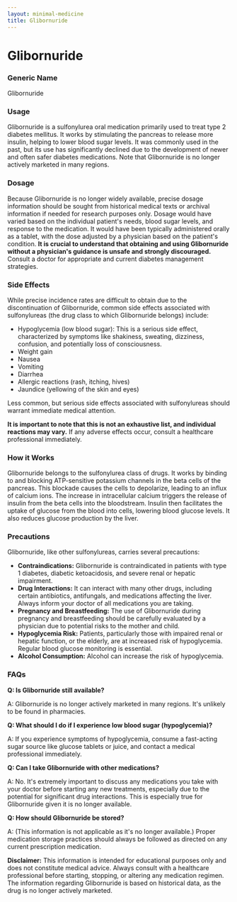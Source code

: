 ```yaml
---
layout: minimal-medicine
title: Glibornuride
---
```


# Glibornuride
### Generic Name
Glibornuride

### Usage
Glibornuride is a sulfonylurea oral medication primarily used to treat type 2 diabetes mellitus.  It works by stimulating the pancreas to release more insulin, helping to lower blood sugar levels.  It was commonly used in the past, but its use has significantly declined due to the development of newer and often safer diabetes medications.  Note that Glibornuride is no longer actively marketed in many regions.  

### Dosage
Because Glibornuride is no longer widely available, precise dosage information should be sought from historical medical texts or archival information if needed for research purposes only.  Dosage would have varied based on the individual patient's needs, blood sugar levels, and response to the medication.  It would have been typically administered orally as a tablet, with the dose adjusted by a physician based on the patient's condition.  **It is crucial to understand that obtaining and using Glibornuride without a physician's guidance is unsafe and strongly discouraged.**  Consult a doctor for appropriate and current diabetes management strategies.

### Side Effects
While precise incidence rates are difficult to obtain due to the discontinuation of Glibornuride, common side effects associated with sulfonylureas (the drug class to which Glibornuride belongs) include:

* Hypoglycemia (low blood sugar): This is a serious side effect, characterized by symptoms like shakiness, sweating, dizziness, confusion, and potentially loss of consciousness.
* Weight gain
* Nausea
* Vomiting
* Diarrhea
* Allergic reactions (rash, itching, hives)
* Jaundice (yellowing of the skin and eyes)

Less common, but serious side effects associated with sulfonylureas should warrant immediate medical attention.

**It is important to note that this is not an exhaustive list, and individual reactions may vary.** If any adverse effects occur, consult a healthcare professional immediately.

### How it Works
Glibornuride belongs to the sulfonylurea class of drugs.  It works by binding to and blocking ATP-sensitive potassium channels in the beta cells of the pancreas.  This blockade causes the cells to depolarize, leading to an influx of calcium ions. The increase in intracellular calcium triggers the release of insulin from the beta cells into the bloodstream.  Insulin then facilitates the uptake of glucose from the blood into cells, lowering blood glucose levels.  It also reduces glucose production by the liver.

### Precautions
Glibornuride, like other sulfonylureas, carries several precautions:

* **Contraindications:**  Glibornuride is contraindicated in patients with type 1 diabetes, diabetic ketoacidosis, and severe renal or hepatic impairment.
* **Drug Interactions:**  It can interact with many other drugs, including certain antibiotics, antifungals, and medications affecting the liver.  Always inform your doctor of all medications you are taking.
* **Pregnancy and Breastfeeding:**  The use of Glibornuride during pregnancy and breastfeeding should be carefully evaluated by a physician due to potential risks to the mother and child.
* **Hypoglycemia Risk:**  Patients, particularly those with impaired renal or hepatic function, or the elderly, are at increased risk of hypoglycemia. Regular blood glucose monitoring is essential.
* **Alcohol Consumption:**  Alcohol can increase the risk of hypoglycemia.


### FAQs
**Q: Is Glibornuride still available?**

A: Glibornuride is no longer actively marketed in many regions.  It's unlikely to be found in pharmacies.

**Q: What should I do if I experience low blood sugar (hypoglycemia)?**

A: If you experience symptoms of hypoglycemia, consume a fast-acting sugar source like glucose tablets or juice, and contact a medical professional immediately.

**Q: Can I take Glibornuride with other medications?**

A:  No.  It's extremely important to discuss any medications you take with your doctor before starting any new treatments, especially due to the potential for significant drug interactions. This is especially true for Glibornuride given it is no longer available.

**Q: How should Glibornuride be stored?**

A:  (This information is not applicable as it's no longer available.)  Proper medication storage practices should always be followed as directed on any current prescription medication.


**Disclaimer:** This information is intended for educational purposes only and does not constitute medical advice.  Always consult with a healthcare professional before starting, stopping, or altering any medication regimen.  The information regarding Glibornuride is based on historical data, as the drug is no longer actively marketed.

